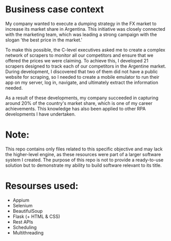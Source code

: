 # Business case context
My company wanted to execute a dumping strategy in the FX market to increase its market share in Argentina. This initiative was closely connected with the marketing team, which was leading a strong campaign with the slogan 'the best price in the market.'

To make this possible, the C-level executives asked me to create a complex network of scrapers to monitor all our competitors and ensure that we offered the prices we were claiming. To achieve this, I developed 21 scrapers designed to track each of our competitors in the Argentine market. During development, I discovered that two of them did not have a public website for scraping, so I needed to create a mobile emulator to run their app on my server, log in, navigate, and ultimately extract the information needed.

As a result of these developments, my company succeeded in capturing around 20% of the country's market share, which is one of my career achievements. This knowledge has also been applied to other RPA developments I have undertaken.

# Note:
This repo contains only files related to this specific objective and may lack the higher-level engine, as these resources were part of a larger software system I created. The purpose of this repo is not to provide a ready-to-use solution but to demonstrate my ability to build software relevant to its title.

# Resourses used:
- Appium
- Selenium
- BeautifulSoup
- Flask (+ HTML & CSS)
- Rest APIs
- Scheduling
- Multithreading
